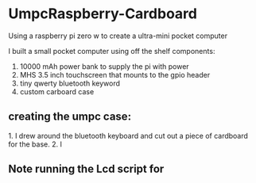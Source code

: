 # UmpcRaspberry-Cardboard
Using a raspberry pi zero w to create a ultra-mini pocket computer

I built a small pocket computer using off the shelf components:
1. 10000 mAh power bank to supply the pi with power
2. MHS 3.5 inch touchscreen that mounts to the gpio header
3. tiny qwerty bluetooth keyword
4. custom carboard case

<h2> creating the umpc case:
</h2>
  1. I drew around the bluetooth keyboard and cut out a piece of cardboard for the base.
  2. I
<h2> Note running the Lcd script for 
